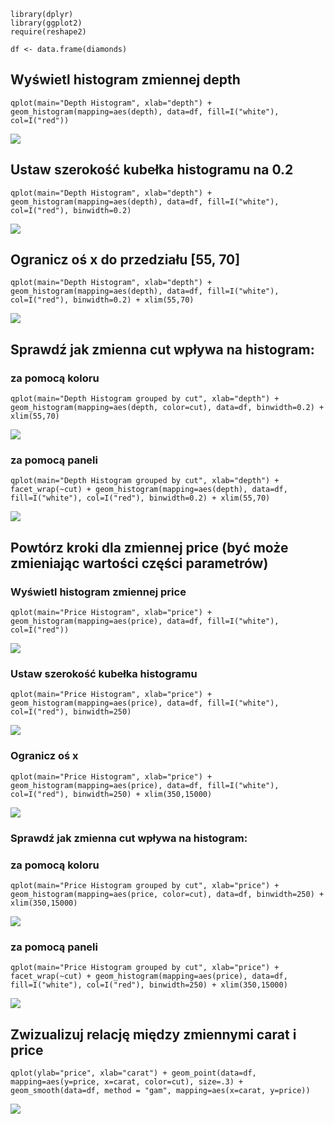     library(dplyr)
    library(ggplot2)
    require(reshape2)

    df <- data.frame(diamonds)

Wyświetl histogram zmiennej depth
---------------------------------

    qplot(main="Depth Histogram", xlab="depth") + geom_histogram(mapping=aes(depth), data=df, fill=I("white"), col=I("red"))

![](grafand_files/figure-markdown_strict/unnamed-chunk-2-1.png)

Ustaw szerokość kubełka histogramu na 0.2
-----------------------------------------

    qplot(main="Depth Histogram", xlab="depth") + geom_histogram(mapping=aes(depth), data=df, fill=I("white"), col=I("red"), binwidth=0.2)

![](grafand_files/figure-markdown_strict/unnamed-chunk-3-1.png)

Ogranicz oś x do przedziału \[55, 70\]
--------------------------------------

    qplot(main="Depth Histogram", xlab="depth") + geom_histogram(mapping=aes(depth), data=df, fill=I("white"), col=I("red"), binwidth=0.2) + xlim(55,70)

![](grafand_files/figure-markdown_strict/unnamed-chunk-4-1.png)

Sprawdź jak zmienna cut wpływa na histogram:
--------------------------------------------

### za pomocą koloru

    qplot(main="Depth Histogram grouped by cut", xlab="depth") + geom_histogram(mapping=aes(depth, color=cut), data=df, binwidth=0.2) + xlim(55,70)

![](grafand_files/figure-markdown_strict/unnamed-chunk-5-1.png)

### za pomocą paneli

    qplot(main="Depth Histogram grouped by cut", xlab="depth") + facet_wrap(~cut) + geom_histogram(mapping=aes(depth), data=df, fill=I("white"), col=I("red"), binwidth=0.2) + xlim(55,70)

![](grafand_files/figure-markdown_strict/unnamed-chunk-6-1.png)

Powtórz kroki dla zmiennej price (być może zmieniając wartości części parametrów)
---------------------------------------------------------------------------------

### Wyświetl histogram zmiennej price

    qplot(main="Price Histogram", xlab="price") + geom_histogram(mapping=aes(price), data=df, fill=I("white"), col=I("red"))

![](grafand_files/figure-markdown_strict/unnamed-chunk-7-1.png)

### Ustaw szerokość kubełka histogramu

    qplot(main="Price Histogram", xlab="price") + geom_histogram(mapping=aes(price), data=df, fill=I("white"), col=I("red"), binwidth=250)

![](grafand_files/figure-markdown_strict/unnamed-chunk-8-1.png)

### Ogranicz oś x

    qplot(main="Price Histogram", xlab="price") + geom_histogram(mapping=aes(price), data=df, fill=I("white"), col=I("red"), binwidth=250) + xlim(350,15000)

![](grafand_files/figure-markdown_strict/unnamed-chunk-9-1.png)

### Sprawdź jak zmienna cut wpływa na histogram:

### za pomocą koloru

    qplot(main="Price Histogram grouped by cut", xlab="price") + geom_histogram(mapping=aes(price, color=cut), data=df, binwidth=250) + xlim(350,15000)

![](grafand_files/figure-markdown_strict/unnamed-chunk-10-1.png)

### za pomocą paneli

    qplot(main="Price Histogram grouped by cut", xlab="price") + facet_wrap(~cut) + geom_histogram(mapping=aes(price), data=df, fill=I("white"), col=I("red"), binwidth=250) + xlim(350,15000)

![](grafand_files/figure-markdown_strict/unnamed-chunk-11-1.png)

Zwizualizuj relację między zmiennymi carat i price
--------------------------------------------------

    qplot(ylab="price", xlab="carat") + geom_point(data=df, mapping=aes(y=price, x=carat, color=cut), size=.3) + geom_smooth(data=df, method = "gam", mapping=aes(x=carat, y=price))

![](grafand_files/figure-markdown_strict/unnamed-chunk-12-1.png)
